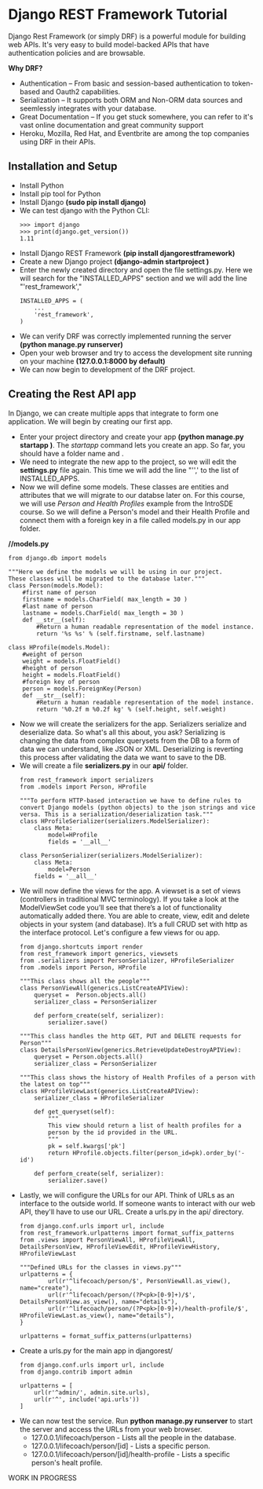 # Django REST Framework Tutorial

Django Rest Framework (or simply DRF) is a powerful module for building web APIs. It's very easy to build model-backed APIs that have authentication policies and are browsable. 

**Why DRF?**

* Authentication – From basic and session-based authentication to token-based and Oauth2 capabilities.
* Serialization – It supports both ORM and Non-ORM data sources and seemlessly integrates with your database.
* Great Documentation – If you get stuck somewhere, you can refer to it's vast online documentation and great community support
* Heroku, Mozilla, Red Hat, and Eventbrite are among the top companies using DRF in their APIs.

## Installation and Setup

* Install Python
* Install pip tool for Python
* Install Django **(sudo pip install django)**
* We can test django with the Python CLI:
	``` 
    >>> import django
	>>> print(django.get_version())
	1.11
	```
* Install Django REST Framework **(pip install djangorestframework)**
* Create a new Django project **(django-admin startproject <project-name>)**
* Enter the newly created directory and open the file settings.py. Here we will search for the "INSTALLED_APPS" section and we will add the line "'rest_framework',"
	``` 
    INSTALLED_APPS = (
    	...
    	'rest_framework',
	)
	```
* We can verify DRF was correctly implemented running the server **(python manage.py runserver)**
* Open your web browser and try to access the development site running on your machine **(127.0.0.1:8000 by default)**
* We can now begin to development of the DRF project.

## Creating the Rest API app

In Django, we can create multiple apps that integrate to form one application. We will begin by creating our first app.

* Enter your project directory and create your app **(python manage.py startapp <app-name>)**. The *startapp* command lets you create an app. So far, you should have a folder name *<app-name>* and *<project-name>*.
* We need to integrate the new app to the project, so we will edit the **settings.py** file again. This time we will add the line "'<app-name>',' to the list of INSTALLED_APPS.
* Now we will define some models. These classes are entities and attributes that we will migrate to our databse later on. For this course, we will use *Person and Health Profiles* example from the IntroSDE course. So we will define a Person's model and their Health Profile and connect them with a foreign key in a file called models.py in our app folder.

**<project-name>/<app-name>/models.py**

	from django.db import models

    """Here we define the models we will be using in our project.
    These classes will be migrated to the database later."""
    class Person(models.Model):
        #first name of person
        firstname = models.CharField( max_length = 30 )
        #last name of person
        lastname = models.CharField( max_length = 30 )
        def __str__(self):
            #Return a human readable representation of the model instance.
            return '%s %s' % (self.firstname, self.lastname)
    
    class HProfile(models.Model): 
        #weight of person
        weight = models.FloatField()
        #height of person
        height = models.FloatField()
        #foreign key of person
        person = models.ForeignKey(Person)
        def __str__(self):
            #Return a human readable representation of the model instance.
            return '%0.2f m %0.2f kg' % (self.height, self.weight)
* Now we will create the serializers for the app. Serializers serialize and deserialize data. So what's all this about, you ask? Serializing is changing the data from complex querysets from the DB to a form of data we can understand, like JSON or XML. Deserializing is reverting this process after validating the data we want to save to the DB.
* We will create a file **serializers.py** in our **api/** folder.
    ```
    from rest_framework import serializers
    from .models import Person, HProfile
    
    """To perform HTTP-based interaction we have to define rules to convert Django models (python objects) to the json strings and vice versa. This is a serialization/deserialization task."""
    class HProfileSerializer(serializers.ModelSerializer):
        class Meta:
            model=HProfile
            fields = '__all__'
    
    class PersonSerializer(serializers.ModelSerializer):
        class Meta:
            model=Person
        fields = '__all__'
    ```
* We will now define the views for the app. A viewset is a set of views (controllers in traditional MVC terminology). If you take a look at the ModelViewSet code you’ll see that there’s a lot of functionality automatically added there. You are able to create, view, edit and delete objects in your system (and database). It’s a full CRUD set with http as the interface protocol. Let's configure a few views for ou app.
    ```
    from django.shortcuts import render
    from rest_framework import generics, viewsets
    from .serializers import PersonSerializer, HProfileSerializer
    from .models import Person, HProfile
    
    """This class shows all the people"""
    class PersonViewAll(generics.ListCreateAPIView):
        queryset =  Person.objects.all()
        serializer_class = PersonSerializer
    
        def perform_create(self, serializer):
            serializer.save()
    
    """This class handles the http GET, PUT and DELETE requests for Person"""
    class DetailsPersonView(generics.RetrieveUpdateDestroyAPIView): 
        queryset = Person.objects.all()
        serializer_class = PersonSerializer
    
    """This class shows the history of Health Profiles of a person with the latest on top"""
    class HProfileViewLast(generics.ListCreateAPIView):
        serializer_class = HProfileSerializer
    
        def get_queryset(self):
            """
            This view should return a list of health profiles for a 
            person by the id provided in the URL.
            """
            pk = self.kwargs['pk']
            return HProfile.objects.filter(person_id=pk).order_by('-id')
        
        def perform_create(self, serializer):
            serializer.save()
    ```
* Lastly, we will configure the URLs for our API. Think of URLs as an interface to the outside world. If someone wants to interact with our web API, they'll have to use our URL. Create a urls.py in the api/ directory.
    ```
    from django.conf.urls import url, include
    from rest_framework.urlpatterns import format_suffix_patterns
    from .views import PersonViewAll, HProfileViewAll, DetailsPersonView, HProfileViewEdit, HProfileViewHistory, HProfileViewLast
    
    """Defined URLs for the classes in views.py"""
    urlpatterns = {
            url(r'^lifecoach/person/$', PersonViewAll.as_view(), name="create"),
            url(r'^lifecoach/person/(?P<pk>[0-9]+)/$', DetailsPersonView.as_view(), name="details"),
            url(r'^lifecoach/person/(?P<pk>[0-9]+)/health-profile/$', HProfileViewLast.as_view(), name="details"),
    }

    urlpatterns = format_suffix_patterns(urlpatterns)
    ```
* Create a urls.py for the main app in djangorest/
    ```
    from django.conf.urls import url, include
    from django.contrib import admin
    
    urlpatterns = [
        url(r'^admin/', admin.site.urls),
        url(r'^', include('api.urls'))
    ]
    ```
* We can now test the service. Run **python manage.py runserver** to start the server and access the URLs from your web browser.
    * 127.0.0.1/lifecoach/person - Lists all the people in the database.
    * 127.0.0.1/lifecoach/person/[id] - Lists a specific person.
    * 127.0.0.1/lifecoach/person/[id]/health-profile - Lists a specific person's healt profile.


WORK IN PROGRESS
